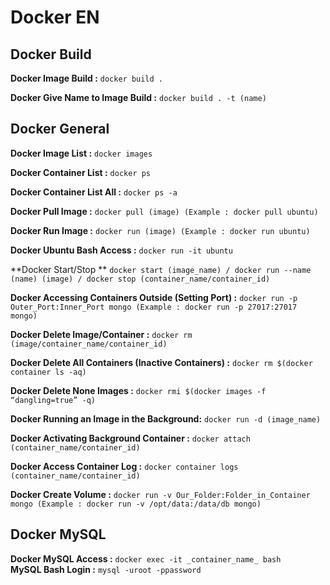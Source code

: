 # Docker EN

## Docker Build
**Docker Image Build :**
```docker build . ``` <br />

**Docker Give Name to Image Build :**
```docker build . -t (name) ``` <br />

## Docker General

**Docker Image List :**
```docker images ``` <br />

**Docker Container List :**
```docker ps ``` <br />

**Docker Container List All :**
```docker ps -a ``` <br />

**Docker Pull Image :**
```docker pull (image) (Example : docker pull ubuntu)``` <br />

**Docker Run Image :**
```docker run (image) (Example : docker run ubuntu)``` <br />

**Docker Ubuntu Bash Access :**
```docker run -it ubuntu ``` <br />

**Docker Start/Stop **
```docker start (image_name) / docker run --name (name) (image) / docker stop (container_name/container_id) ``` <br />

**Docker Accessing Containers Outside (Setting Port) :**
```docker run -p Outer_Port:Inner_Port mongo (Example : docker run -p 27017:27017 mongo) ``` <br />

**Docker Delete Image/Container :**
```docker rm (image/container_name/container_id)  ``` <br />

**Docker Delete All Containers (Inactive Containers) :**
```docker rm $(docker container ls -aq) ``` <br />

**Docker Delete None Images :**
```docker rmi $(docker images -f “dangling=true” -q) ``` <br />

**Docker Running an Image in the Background:**
```docker run -d (image_name) ``` <br />

**Docker Activating Background Container :**
```docker attach (container_name/container_id) ``` <br />

**Docker Access Container Log :**
```docker container logs (container_name/container_id) ``` <br />

**Docker Create Volume :**
```docker run -v Our_Folder:Folder_in_Container mongo (Example : docker run -v /opt/data:/data/db mongo) ``` <br />

## Docker MySQL

**Docker MySQL Access :**
```docker exec -it _container_name_ bash ``` <br />
**MySQL Bash Login :**
```mysql -uroot -ppassword```
